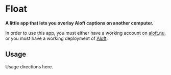 # Float

**A little app that lets you overlay Aloft captions on another computer.**

In order to use this app, you must either have a working account on [aloft.nu](http://aloft.nu), or you must have a working deployment of [Aloft](https://github.com/stanographer/aloft).

## Usage

Usage directions here.
